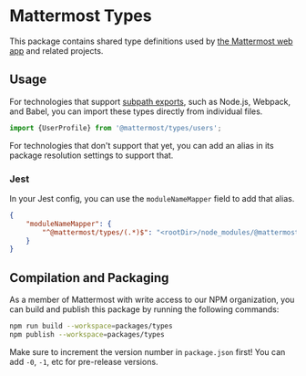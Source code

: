 # Mattermost Types

This package contains shared type definitions used by [the Mattermost web app](https://github.com/mattermost/mattermost-webapp) and related projects.

## Usage

For technologies that support [subpath exports](https://nodejs.org/api/packages.html#subpath-exports), such as Node.js, Webpack, and Babel, you can import these types directly from individual files.

```javascript
import {UserProfile} from '@mattermost/types/users';
```

For technologies that don't support that yet, you can add an alias in its package resolution settings to support that.

### Jest

In your Jest config, you can use the `moduleNameMapper` field to add that alias.

```json
{
    "moduleNameMapper": {
        "^@mattermost/types/(.*)$": "<rootDir>/node_modules/@mattermost/types/lib/$1"
    }
}
```

## Compilation and Packaging

As a member of Mattermost with write access to our NPM organization, you can build and publish this package by running the following commands:

```bash
npm run build --workspace=packages/types
npm publish --workspace=packages/types
```

Make sure to increment the version number in `package.json` first! You can add `-0`, `-1`, etc for pre-release versions.
